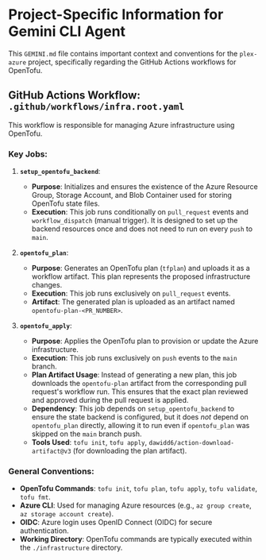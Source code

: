# Project-Specific Information for Gemini CLI Agent

This `GEMINI.md` file contains important context and conventions for the `plex-azure` project, specifically regarding the GitHub Actions workflows for OpenTofu.

## GitHub Actions Workflow: `.github/workflows/infra.root.yaml`

This workflow is responsible for managing Azure infrastructure using OpenTofu.

### Key Jobs:

1.  **`setup_opentofu_backend`**:
    *   **Purpose**: Initializes and ensures the existence of the Azure Resource Group, Storage Account, and Blob Container used for storing OpenTofu state files.
    *   **Execution**: This job runs conditionally on `pull_request` events and `workflow_dispatch` (manual trigger). It is designed to set up the backend resources once and does not need to run on every `push` to `main`.

2.  **`opentofu_plan`**:
    *   **Purpose**: Generates an OpenTofu plan (`tfplan`) and uploads it as a workflow artifact. This plan represents the proposed infrastructure changes.
    *   **Execution**: This job runs exclusively on `pull_request` events.
    *   **Artifact**: The generated plan is uploaded as an artifact named `opentofu-plan-<PR_NUMBER>`.

3.  **`opentofu_apply`**:
    *   **Purpose**: Applies the OpenTofu plan to provision or update the Azure infrastructure.
    *   **Execution**: This job runs exclusively on `push` events to the `main` branch.
    *   **Plan Artifact Usage**: Instead of generating a new plan, this job downloads the `opentofu-plan` artifact from the corresponding pull request's workflow run. This ensures that the exact plan reviewed and approved during the pull request is applied.
    *   **Dependency**: This job depends on `setup_opentofu_backend` to ensure the state backend is configured, but it does *not* depend on `opentofu_plan` directly, allowing it to run even if `opentofu_plan` was skipped on the `main` branch push.
    *   **Tools Used**: `tofu init`, `tofu apply`, `dawidd6/action-download-artifact@v3` (for downloading the plan artifact).

### General Conventions:

*   **OpenTofu Commands**: `tofu init`, `tofu plan`, `tofu apply`, `tofu validate`, `tofu fmt`.
*   **Azure CLI**: Used for managing Azure resources (e.g., `az group create`, `az storage account create`).
*   **OIDC**: Azure login uses OpenID Connect (OIDC) for secure authentication.
*   **Working Directory**: OpenTofu commands are typically executed within the `./infrastructure` directory.
